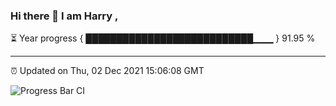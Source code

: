 ### Hi there 👋 I am Harry , 

⏳ Year progress { ███████████████████████████▁▁▁ } 91.95 %

---

⏰ Updated on Thu, 02 Dec 2021 15:06:08 GMT

![Progress Bar CI](https://github.com/duykhang68/duykhang68/workflows/Progress%20Bar%20CI/badge.svg)
